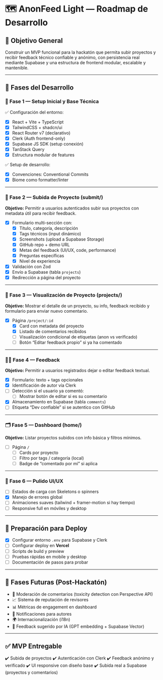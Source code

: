 # 🗺️ AnonFeed Light — Roadmap de Desarrollo

## 🎯 Objetivo General

Construir un MVP funcional para la hackatón que permita subir proyectos y recibir feedback técnico confiable y anónimo, con persistencia real mediante Supabase y una estructura de frontend modular, escalable y mantenible.

---

## 📌 Fases del Desarrollo

### 🥇 Fase 1 — **Setup Inicial y Base Técnica**

✅ Configuración del entorno:

* [x] React + Vite + TypeScript
* [x] TailwindCSS + shadcn/ui
* [x] React Router v7 (declarativo)
* [x] Clerk (Auth frontend-only)
* [x] Supabase JS SDK (setup conexión)
* [x] TanStack Query
* [x] Estructura modular de features

✅ Setup de desarrollo:

* [x] Convenciones: Conventional Commits
* [x] Biome como formatter/linter

---

### 🥈 Fase 2 — **Subida de Proyecto (submit/)**

**Objetivo:** Permitir a usuarios autenticados subir sus proyectos con metadata útil para recibir feedback.

* [x] Formulario multi-sección con:
  * [x] Título, categoría, descripción
  * [x] Tags técnicos (input dinámico)
  * [x] Screenshots (upload a Supabase Storage)
  * [x] GitHub repo + demo URL
  * [x] Metas del feedback (UI/UX, code, performance)
  * [x] Preguntas específicas
  * [x] Nivel de experiencia
* [x] Validación con Zod
* [x] Envío a Supabase (tabla `projects`)
* [x] Redirección a página del proyecto

---

### 🥉 Fase 3 — **Visualización de Proyecto (projects/)**

**Objetivo:** Mostrar el detalle de un proyecto, su info, feedback recibido y formulario para enviar nuevo comentario.

* [x] Página `/project/:id`
  * [x] Card con metadata del proyecto
  * [x] Listado de comentarios recibidos
  * [ ] Visualización condicional de etiquetas (anon vs verificado)
  * [ ] Botón “Editar feedback propio” si ya ha comentado

---

### 🧑‍💬 Fase 4 — **Feedback**

**Objetivo:** Permitir a usuarios registrados dejar o editar feedback textual.
* [x] Formulario: texto + tags opcionales
* [x] Identificación de autor vía Clerk
* [ ] Detección si el usuario ya comentó:
  * [ ] Mostrar botón de editar si es su comentario
* [x] Almacenamiento en Supabase (tabla `comments`)
* [ ] Etiqueta “Dev confiable” si se autentico con GitHub

---

### 🗂️ Fase 5 — **Dashboard (home/)**

**Objetivo:** Listar proyectos subidos con info básica y filtros mínimos.

* [ ] Página `/`
  * [ ] Cards por proyecto
  * [ ] Filtro por tags / categoría (local)
  * [ ] Badge de “comentado por mí” si aplica
---

### 🎨 Fase 6 — **Pulido UI/UX**
* [ ] Estados de carga con Skeletons o spinners
* [x] Manejo de errores global
* [ ] Animaciones suaves (tailwind + framer-motion si hay tiempo)
* [ ] Responsive full en móviles y desktop

---

## 🚀 Preparación para Deploy
* [x] Configurar entorno `.env` para Supabase y Clerk
* [ ] Configurar deploy en **Vercel**
* [ ] Scripts de build y preview
* [ ] Pruebas rápidas en mobile y desktop
* [ ] Documentación de pasos para probar

---

## 🧪 Fases Futuras (Post-Hackatón)

* 🧠 Moderación de comentarios (toxicity detection con Perspective API)
* 📈 Sistema de reputación de revisores
* 📊 Métricas de engagement en dashboard
* 🔔 Notificaciones para autores
* 🌍 Internacionalización (i18n)
* 🤖 Feedback sugerido por IA (GPT embedding + Supabase Vector)

---

## ✅ MVP Entregable

✔️ Subida de proyectos
✔️ Autenticación con Clerk
✔️ Feedback anónimo y verificado
✔️ UI responsive con diseño base
✔️ Subida real a Supabase (proyectos y comentarios)